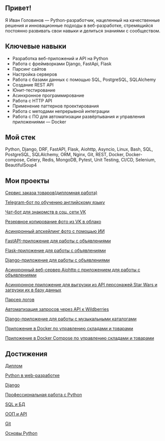 ## Привет!
Я Иван Головинов — Python-разработчик, нацеленный на качественные решения и инновационные подходы в веб-разработке, стремящийся постоянно развивать свои навыки и делиться знаниями с сообществом.

## Ключевые навыки
- Разработка веб-приложений и API на Python  
- Работа с фреймворками Django, FastApi, Flask  
- Парсинг сайтов  
- Настройка серверов  
- Работа с базами данных с помощью SQL, PostgreSQL, SQLAlchemy  
- ​​​​​​Создание REST API  
- Юнит-тестирование  
- Асинхронное программирование  
- Работа с HTTP API  
- Применение паттернов проектирования  
- Работа с методами непрерывной интеграции  
- Работа с ПО для автоматизации развёртывания и управления приложениями — Docker  

## Мой стек
Python, Django, DRF, FastAPI, Flask, Aiohttp, Asyncio, Linux, Bash, SQL, PostgreSQL, SQLAlchemy, ORM, Nginx, Git, REST, Docker, Docker-compose, Celery, Redis, MongoDB, Pytest, Unit Testing, CI/CD, Selenium, BeautifulSoup4

## Мои проекты

[Сервис заказа товаров(дипломная работа)](https://github.com/topclassprogrammer/orders)  

[Telegram-бот по обучению английскому языку](https://github.com/topclassprogrammer/English_cards)

[Чат-бот для знакомств в соц. сети VK](https://github.com/topclassprogrammer/VKinder)

[Резервное копирование фото из VK в облако](https://github.com/topclassprogrammer/VK_backup_photos)

[Асинхронный апскейлинг фото с помощью ИИ](https://github.com/topclassprogrammer/celery_upscale)

[FastAPI-приложение для работы с объявлениями](https://github.com/topclassprogrammer/fastapi_ads_with_auth)

[Flask-приложение для работы с объявлениями](https://github.com/topclassprogrammer/flask_api_ads)

[Django-приложение для работы с объявлениями](https://github.com/topclassprogrammer/first_django_project)

[Асинхронный веб-сервер Aiohttp с приложением для работы с объявлениями](https://github.com/topclassprogrammer/aiohttp_api_ads)

[Асинхронное приложение для выгрузки из API персонажей Star Wars и загрузки их в базу данных](https://github.com/topclassprogrammer/asyncio_swapi)

[Парсер логов](https://github.com/topclassprogrammer/log_parser)

[Автоматизация запросов через API к Wildberries](https://github.com/topclassprogrammer/API_WB)

[Django-приложение для работы с музыкальными каталогами](https://github.com/topclassprogrammer/music_catalog)

[Приложение в Docker по управлению складами и товарами](https://github.com/topclassprogrammer/stocks_products_docker)

[Приложение в Docker Compose по управлению складами и товарами](https://github.com/topclassprogrammer/stocks_products_docker_compose)

## Достижения

[Диплом](https://github.com/topclassprogrammer/topclassprogrammer/blob/main/diploma.jpg)

[Python в web-разработке](https://github.com/topclassprogrammer/topclassprogrammer/blob/main/py_web.pdf)

[Django](https://github.com/topclassprogrammer/topclassprogrammer/blob/main/django.pdf)

[Профессиональная работа с Python](https://github.com/topclassprogrammer/topclassprogrammer/blob/main/py_pro.pdf)

[SQL и БД](https://github.com/topclassprogrammer/topclassprogrammer/blob/main/db.pdf)

[ООП и API](https://github.com/topclassprogrammer/topclassprogrammer/blob/main/oop_api.pdf)

[Git](https://github.com/topclassprogrammer/topclassprogrammer/blob/main/git.pdf)

[Основы Python](https://github.com/topclassprogrammer/topclassprogrammer/blob/main/py_basic.pdf)
